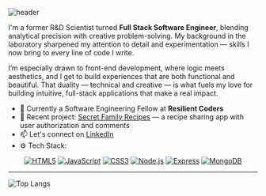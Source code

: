 ![header](https://capsule-render.vercel.app/api?type=waving&height=300&color=gradient&text=Hi,%20I'm%20Medina)

I'm a former R&D Scientist turned **Full Stack Software Engineer**, blending analytical precision with creative problem-solving. My background in the laboratory sharpened my attention to detail and experimentation — skills I now bring to every line of code I write. 

I’m especially drawn to front-end development, where logic meets aesthetics, and I get to build experiences that are both functional and beautiful. That duality — technical and creative — is what fuels my love for building intuitive, full-stack applications that make a real impact.

- 🔭 Currently a Software Engineering Fellow at **Resilient Coders**
- 🧠 Recent project: [Secret Family Recipes](https://family-recipes-g9hi.onrender.com) — a recipe sharing app with user authorization and comments
- 📫 Let's connect on [LinkedIn](https://www.linkedin.com/in/medina-geyer/)
- ⚙️ Tech Stack:

<div align="center">

[![HTML5](https://img.shields.io/badge/HTML-fb8f67?style=flat-square&logo=HTML5&logoColor=fdfffc)](https://html.com/)
[![JavaScript](https://img.shields.io/badge/JavaScript-172121?style=flat-square&logo=javascript)](https://www.javascript.com/)
[![CSS3](https://img.shields.io/badge/CSS3-2ea3f2?style=flat-square&logo=css3&logoColor=fff)](https://developer.mozilla.org/en-US/docs/Web/CSS)
[![Node.js](https://img.shields.io/badge/Node.js-3c873a?style=flat-square&logo=Node.js&logoColor=fff)](https://nodejs.org/)
[![Express](https://img.shields.io/badge/Express-000?style=flat-square&logo=express&logoColor=fff)](https://expressjs.com/)
[![MongoDB](https://img.shields.io/badge/MongoDB-47a248?style=flat-square&logo=mongodb&logoColor=fff)](https://www.mongodb.com/)

</div>

---

<!-- Optional GitHub Stats -->
![Top Langs](https://github-readme-stats.vercel.app/api/top-langs/?username=medinag-codes&layout=compact&theme=radical)
